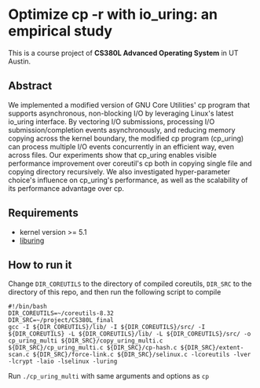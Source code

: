 Optimize cp -r with io_uring: an empirical study
====
This is a course project of **CS380L Advanced Operating System** in UT Austin. 

Abstract
----
We implemented a modified version of GNU Core Utilities' cp program that supports asynchronous, non-blocking I/O by leveraging Linux's latest io_uring interface. By vectoring I/O submissions, processing I/O submission/completion events asynchronously, and reducing memory copying across the kernel boundary, the modified cp program (cp_uring) can process multiple I/O events concurrently in an efficient way, even across files. Our experiments show that cp_uring enables visible performance improvement over coreutil's cp both in copying single file and copying directory recursively. We also investigated hyper-parameter choice's influence on cp_uring's performance, as well as the scalability of its performance advantage over cp.

Requirements
----
- kernel version >= 5.1
- [liburing](https://github.com/axboe/liburing)

How to run it
----
Change ```DIR_COREUTILS``` to the directory of compiled coreutils, ```DIR_SRC``` to the directory of this repo, and then run the following script to compile
```
#!/bin/bash
DIR_COREUTILS=~/coreutils-8.32
DIR_SRC=~/project/CS380L_final
gcc -I ${DIR_COREUTILS}/lib/ -I ${DIR_COREUTILS}/src/ -I ${DIR_COREUTILS} -L ${DIR_COREUTILS}/lib/ -L ${DIR_COREUTILS}/src/ -o cp_uring_multi ${DIR_SRC}/copy_uring_multi.c ${DIR_SRC}/cp_uring_multi.c ${DIR_SRC}/cp-hash.c ${DIR_SRC}/extent-scan.c ${DIR_SRC}/force-link.c ${DIR_SRC}/selinux.c -lcoreutils -lver -lcrypt -laio -lselinux -luring
```
Run ```./cp_uring_multi``` with same arguments and options as ```cp```
